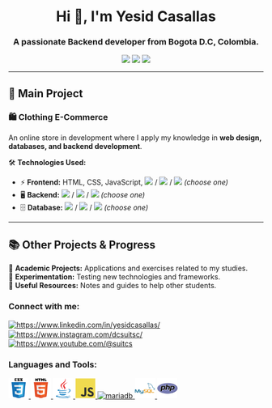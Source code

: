 <h1 align="center">Hi 👋, I'm Yesid Casallas</h1>
<h3 align="center">A passionate Backend developer from Bogota D.C, Colombia.</h3>

<p align="center">
  <img src="https://img.shields.io/badge/Engineering%20Student-%F0%9F%92%BB-blue" />
  <img src="https://img.shields.io/badge/Web%20Development-%F0%9F%9A%80-orange" />
  <img src="https://img.shields.io/badge/Open%20to%20Collaboration-%E2%9C%85-green" />
</p>

---

## 🚀 Main Project  
### 🛍️ Clothing E-Commerce  
An online store in development where I apply my knowledge in **web design, databases, and backend development**.  

🛠 **Technologies Used:**  
- ⚡ **Frontend:** HTML, CSS, JavaScript, <img src="https://img.shields.io/badge/React-61DAFB?logo=react&logoColor=white" /> / <img src="https://img.shields.io/badge/Vue-4FC08D?logo=vue.js&logoColor=white" /> / <img src="https://img.shields.io/badge/Angular-DD0031?logo=angular&logoColor=white" /> *(choose one)*  
- 🖥 **Backend:** <img src="https://img.shields.io/badge/Node.js-43853D?logo=node.js&logoColor=white" /> / <img src="https://img.shields.io/badge/Django-092E20?logo=django&logoColor=white" /> / <img src="https://img.shields.io/badge/Spring%20Boot-6DB33F?logo=spring-boot&logoColor=white" /> *(choose one)*  
- 🗄 **Database:** <img src="https://img.shields.io/badge/MySQL-4479A1?logo=mysql&logoColor=white" /> / <img src="https://img.shields.io/badge/PostgreSQL-316192?logo=postgresql&logoColor=white" /> / <img src="https://img.shields.io/badge/MongoDB-47A248?logo=mongodb&logoColor=white" /> *(choose one)*  

---

## 📚 Other Projects & Progress  
📌 **Academic Projects:** Applications and exercises related to my studies.  
🔬 **Experimentation:** Testing new technologies and frameworks.  
📖 **Useful Resources:** Notes and guides to help other students.  


<h3 align="left">Connect with me:</h3>
<p align="left">
<a href="https://www.linkedin.com/in/yesidcasallas/" target="blank"><img align="center" src="https://raw.githubusercontent.com/rahuldkjain/github-profile-readme-generator/master/src/images/icons/Social/linked-in-alt.svg" alt="https://www.linkedin.com/in/yesidcasallas/" height="30" width="40" /></a>
<a href="https://www.instagram.com/dcsuitsc/" target="blank"><img align="center" src="https://raw.githubusercontent.com/rahuldkjain/github-profile-readme-generator/master/src/images/icons/Social/instagram.svg" alt="https://www.instagram.com/dcsuitsc/" height="30" width="40" /></a>
<a href="https://www.youtube.com/@Suitcs" target="blank"><img align="center" src="https://raw.githubusercontent.com/rahuldkjain/github-profile-readme-generator/master/src/images/icons/Social/youtube.svg" alt="https://www.youtube.com/@suitcs" height="30" width="40" /></a>
</p>

<h3 align="left">Languages and Tools:</h3>
<p align="left"> <a href="https://www.w3schools.com/css/" target="_blank" rel="noreferrer"> <img src="https://raw.githubusercontent.com/devicons/devicon/master/icons/css3/css3-original-wordmark.svg" alt="css3" width="40" height="40"/> </a> <a href="https://www.w3.org/html/" target="_blank" rel="noreferrer"> <img src="https://raw.githubusercontent.com/devicons/devicon/master/icons/html5/html5-original-wordmark.svg" alt="html5" width="40" height="40"/> </a> <a href="https://www.java.com" target="_blank" rel="noreferrer"> <img src="https://raw.githubusercontent.com/devicons/devicon/master/icons/java/java-original.svg" alt="java" width="40" height="40"/> </a> <a href="https://developer.mozilla.org/en-US/docs/Web/JavaScript" target="_blank" rel="noreferrer"> <img src="https://raw.githubusercontent.com/devicons/devicon/master/icons/javascript/javascript-original.svg" alt="javascript" width="40" height="40"/> </a> <a href="https://mariadb.org/" target="_blank" rel="noreferrer"> <img src="https://www.vectorlogo.zone/logos/mariadb/mariadb-icon.svg" alt="mariadb" width="40" height="40"/> </a> <a href="https://www.mysql.com/" target="_blank" rel="noreferrer"> <img src="https://raw.githubusercontent.com/devicons/devicon/master/icons/mysql/mysql-original-wordmark.svg" alt="mysql" width="40" height="40"/> </a> <a href="https://www.php.net" target="_blank" rel="noreferrer"> <img src="https://raw.githubusercontent.com/devicons/devicon/master/icons/php/php-original.svg" alt="php" width="40" height="40"/> </a> </p>
